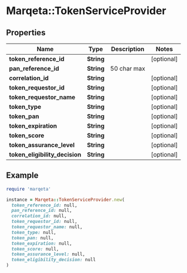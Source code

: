 # Marqeta::TokenServiceProvider

## Properties

| Name | Type | Description | Notes |
| ---- | ---- | ----------- | ----- |
| **token_reference_id** | **String** |  | [optional] |
| **pan_reference_id** | **String** | 50 char max |  |
| **correlation_id** | **String** |  | [optional] |
| **token_requestor_id** | **String** |  | [optional] |
| **token_requestor_name** | **String** |  | [optional] |
| **token_type** | **String** |  | [optional] |
| **token_pan** | **String** |  | [optional] |
| **token_expiration** | **String** |  | [optional] |
| **token_score** | **String** |  | [optional] |
| **token_assurance_level** | **String** |  | [optional] |
| **token_eligibility_decision** | **String** |  | [optional] |

## Example

```ruby
require 'marqeta'

instance = Marqeta::TokenServiceProvider.new(
  token_reference_id: null,
  pan_reference_id: null,
  correlation_id: null,
  token_requestor_id: null,
  token_requestor_name: null,
  token_type: null,
  token_pan: null,
  token_expiration: null,
  token_score: null,
  token_assurance_level: null,
  token_eligibility_decision: null
)
```

